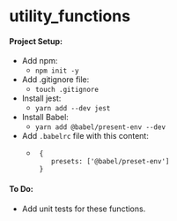 # utility_functions

#### Project Setup:
* Add npm:
  * `npm init -y`
* Add .gitignore file:
  * `touch .gitignore`
* Install jest:
  * `yarn add --dev jest`
* Install Babel:
  * `yarn add @babel/present-env --dev`
* Add `.babelrc` file with this content:
  * ```
     {
        presets: ['@babel/preset-env']
     }
    ```

#### To Do:
* Add unit tests for these functions.
